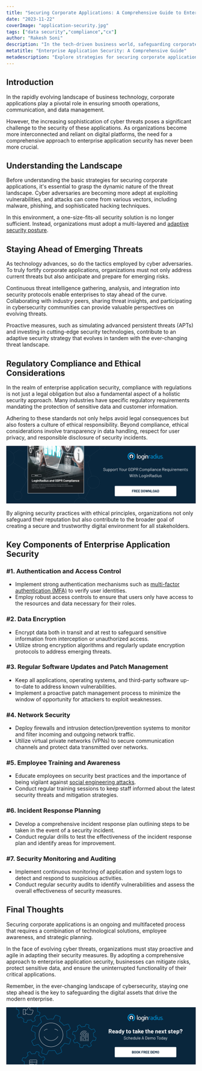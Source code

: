 ```yaml
---
title: "Securing Corporate Applications: A Comprehensive Guide to Enterprise Application Security"
date: "2023-11-22"
coverImage: "application-security.jpg"
tags: ["data security","compliance","cx"]
author: "Rakesh Soni"
description: "In the tech-driven business world, safeguarding corporate applications is crucial. This blog guides you through evolving threats, proactive measures, and key components to ensure the security of critical applications."
metatitle: "Enterprise Application Security: A Comprehensive Guide"
metadescription: "Explore strategies for securing corporate applications in a dynamic cyber landscape. Learn proactive measures, regulatory compliance, & components for security."
---
```


## Introduction

In the rapidly evolving landscape of business technology, corporate applications play a pivotal role in ensuring smooth operations, communication, and data management. 

However, the increasing sophistication of cyber threats poses a significant challenge to the security of these applications. As organizations become more interconnected and reliant on digital platforms, the need for a comprehensive approach to enterprise application security has never been more crucial.

## Understanding the Landscape

Before  understanding the basic strategies for securing corporate applications, it's essential to grasp the dynamic nature of the threat landscape. Cyber adversaries are becoming more adept at exploiting vulnerabilities, and attacks can come from various vectors, including malware, phishing, and sophisticated hacking techniques. 

In this environment, a one-size-fits-all security solution is no longer sufficient. Instead, organizations must adopt a multi-layered and [adaptive security posture](https://www.loginradius.com/blog/identity/adaptive-authentication/).

## Staying Ahead of Emerging Threats

As technology advances, so do the tactics employed by cyber adversaries. To truly fortify corporate applications, organizations must not only address current threats but also anticipate and prepare for emerging risks. 

Continuous threat intelligence gathering, analysis, and integration into security protocols enable enterprises to stay ahead of the curve. Collaborating with industry peers, sharing threat insights, and participating in cybersecurity communities can provide valuable perspectives on evolving threats. 

Proactive measures, such as simulating advanced persistent threats (APTs) and investing in cutting-edge security technologies, contribute to an adaptive security strategy that evolves in tandem with the ever-changing threat landscape.

## Regulatory Compliance and Ethical Considerations

In the realm of enterprise application security, compliance with regulations is not just a legal obligation but also a fundamental aspect of a holistic security approach. Many industries have specific regulatory requirements mandating the protection of sensitive data and customer information. 

Adhering to these standards not only helps avoid legal consequences but also fosters a culture of ethical responsibility. Beyond compliance, ethical considerations involve transparency in data handling, respect for user privacy, and responsible disclosure of security incidents.

[![EB-LR-GDPR-comp](EB-LR-GDPR-comp.png)](https://www.loginradius.com/resource/loginradius-and-gdpr-compliance/)

By aligning security practices with ethical principles, organizations not only safeguard their reputation but also contribute to the broader goal of creating a secure and trustworthy digital environment for all stakeholders.

## Key Components of Enterprise Application Security

### #1. Authentication and Access Control

* Implement strong authentication mechanisms such as [multi-factor authentication (MFA)](https://www.loginradius.com/multi-factor-authentication/) to verify user identities. 
* Employ robust access controls to ensure that users only have access to the resources and data necessary for their roles.

### #2. Data Encryption
* Encrypt data both in transit and at rest to safeguard sensitive information from interception or unauthorized access.
* Utilize strong encryption algorithms and regularly update encryption protocols to address emerging threats.

### #3. Regular Software Updates and Patch Management

* Keep all applications, operating systems, and third-party software up-to-date to address known vulnerabilities.
* Implement a proactive patch management process to minimize the window of opportunity for attackers to exploit weaknesses.

### #4. Network Security

* Deploy firewalls and intrusion detection/prevention systems to monitor and filter incoming and outgoing network traffic.    
* Utilize virtual private networks (VPNs) to secure communication channels and protect data transmitted over networks.

### #5. Employee Training and Awareness

* Educate employees on security best practices and the importance of being vigilant against [social engineering attacks](https://www.loginradius.com/blog/identity/social-engineering-attacks/).
* Conduct regular training sessions to keep staff informed about the latest security threats and mitigation strategies.

### #6. Incident Response Planning
   
* Develop a comprehensive incident response plan outlining steps to be taken in the event of a security incident.
* Conduct regular drills to test the effectiveness of the incident response plan and identify areas for improvement.

### #7. Security Monitoring and Auditing
* Implement continuous monitoring of application and system logs to detect and respond to suspicious activities.
* Conduct regular security audits to identify vulnerabilities and assess the overall effectiveness of security measures.

## Final Thoughts 

Securing corporate applications is an ongoing and multifaceted process that requires a combination of technological solutions, employee awareness, and strategic planning. 

In the face of evolving cyber threats, organizations must stay proactive and agile in adapting their security measures. By adopting a comprehensive approach to enterprise application security, businesses can mitigate risks, protect sensitive data, and ensure the uninterrupted functionality of their critical applications.

Remember, in the ever-changing landscape of cybersecurity, staying one step ahead is the key to safeguarding the digital assets that drive the modern enterprise.

[![book-a-free-demo-loginradius](../../assets/book-a-demo-loginradius.png)](https://www.loginradius.com/contact-us?utm_source=blog&utm_medium=web&utm_campaign=enterprise-application-security)
